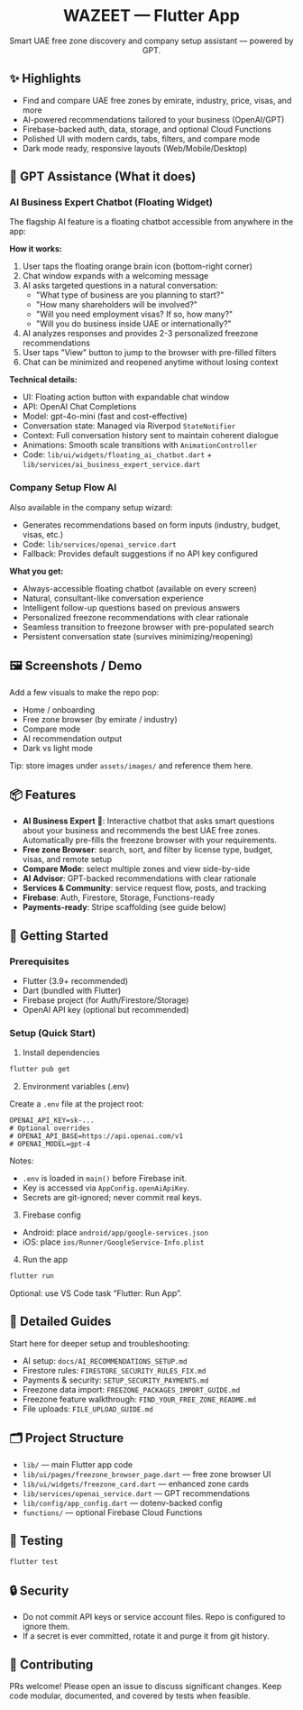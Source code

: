 <div align="center">

# WAZEET — Flutter App

Smart UAE free zone discovery and company setup assistant — powered by GPT.

<!-- Add your screenshots/GIFs here -->
<!-- Example: -->
<!-- <img src="assets/images/screenshot_home.png" width="260" />
<img src="assets/images/screenshot_freezones.png" width="260" />
<img src="assets/images/screenshot_darkmode.png" width="260" /> -->

</div>

## ✨ Highlights

- Find and compare UAE free zones by emirate, industry, price, visas, and more
- AI-powered recommendations tailored to your business (OpenAI/GPT)
- Firebase-backed auth, data, storage, and optional Cloud Functions
- Polished UI with modern cards, tabs, filters, and compare mode
- Dark mode ready, responsive layouts (Web/Mobile/Desktop)

## 🤖 GPT Assistance (What it does)

### AI Business Expert Chatbot (Floating Widget)

The flagship AI feature is a floating chatbot accessible from anywhere in the app:

**How it works:**
1. User taps the floating orange brain icon (bottom-right corner)
2. Chat window expands with a welcoming message
3. AI asks targeted questions in a natural conversation:
   - "What type of business are you planning to start?"
   - "How many shareholders will be involved?"
   - "Will you need employment visas? If so, how many?"
   - "Will you do business inside UAE or internationally?"
4. AI analyzes responses and provides 2-3 personalized freezone recommendations
5. User taps "View" button to jump to the browser with pre-filled filters
6. Chat can be minimized and reopened anytime without losing context

**Technical details:**
- UI: Floating action button with expandable chat window
- API: OpenAI Chat Completions
- Model: gpt-4o-mini (fast and cost-effective)
- Conversation state: Managed via Riverpod `StateNotifier`
- Context: Full conversation history sent to maintain coherent dialogue
- Animations: Smooth scale transitions with `AnimationController`
- Code: `lib/ui/widgets/floating_ai_chatbot.dart` + `lib/services/ai_business_expert_service.dart`

### Company Setup Flow AI

Also available in the company setup wizard:
- Generates recommendations based on form inputs (industry, budget, visas, etc.)
- Code: `lib/services/openai_service.dart`
- Fallback: Provides default suggestions if no API key configured

**What you get:**
- Always-accessible floating chatbot (available on every screen)
- Natural, consultant-like conversation experience
- Intelligent follow-up questions based on previous answers
- Personalized freezone recommendations with clear rationale
- Seamless transition to freezone browser with pre-populated search
- Persistent conversation state (survives minimizing/reopening)

## 🖼️ Screenshots / Demo

Add a few visuals to make the repo pop:
- Home / onboarding
- Free zone browser (by emirate / industry)
- Compare mode
- AI recommendation output
- Dark vs light mode

Tip: store images under `assets/images/` and reference them here.

## 📦 Features

- **AI Business Expert** 🤖: Interactive chatbot that asks smart questions about your business and recommends the best UAE free zones. Automatically pre-fills the freezone browser with your requirements.
- **Free zone Browser**: search, sort, and filter by license type, budget, visas, and remote setup
- **Compare Mode**: select multiple zones and view side-by-side
- **AI Advisor**: GPT-backed recommendations with clear rationale
- **Services & Community**: service request flow, posts, and tracking
- **Firebase**: Auth, Firestore, Storage, Functions-ready
- **Payments-ready**: Stripe scaffolding (see guide below)

## 🚀 Getting Started

### Prerequisites

- Flutter (3.9+ recommended)
- Dart (bundled with Flutter)
- Firebase project (for Auth/Firestore/Storage)
- OpenAI API key (optional but recommended)

### Setup (Quick Start)

1) Install dependencies

```bash
flutter pub get
```

2) Environment variables (.env)

Create a `.env` file at the project root:

```env
OPENAI_API_KEY=sk-...
# Optional overrides
# OPENAI_API_BASE=https://api.openai.com/v1
# OPENAI_MODEL=gpt-4
```

Notes:
- `.env` is loaded in `main()` before Firebase init.
- Key is accessed via `AppConfig.openAiApiKey`.
- Secrets are git-ignored; never commit real keys.

3) Firebase config

- Android: place `android/app/google-services.json`
- iOS: place `ios/Runner/GoogleService-Info.plist`

4) Run the app

```bash
flutter run
```

Optional: use VS Code task “Flutter: Run App”.

## 🧭 Detailed Guides

Start here for deeper setup and troubleshooting:

- AI setup: `docs/AI_RECOMMENDATIONS_SETUP.md`
- Firestore rules: `FIRESTORE_SECURITY_RULES_FIX.md`
- Payments & security: `SETUP_SECURITY_PAYMENTS.md`
- Freezone data import: `FREEZONE_PACKAGES_IMPORT_GUIDE.md`
- Freezone feature walkthrough: `FIND_YOUR_FREE_ZONE_README.md`
- File uploads: `FILE_UPLOAD_GUIDE.md`

## 🗂️ Project Structure

- `lib/` — main Flutter app code
- `lib/ui/pages/freezone_browser_page.dart` — free zone browser UI
- `lib/ui/widgets/freezone_card.dart` — enhanced zone cards
- `lib/services/openai_service.dart` — GPT recommendations
- `lib/config/app_config.dart` — dotenv-backed config
- `functions/` — optional Firebase Cloud Functions

## 🧪 Testing

```bash
flutter test
```

## 🔒 Security

- Do not commit API keys or service account files. Repo is configured to ignore them.
- If a secret is ever committed, rotate it and purge it from git history.

## 🙌 Contributing

PRs welcome! Please open an issue to discuss significant changes. Keep code modular, documented, and covered by tests when feasible.
